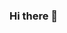 ### Hi there 👋




<!--
### Github stats
![My GitHub Stats](https://github-readme-stats.vercel.app/api?username=SsagatroNN&theme=synthwave)
-->

<!--
**SsagatroNN/SsagatroNN** is a ✨ _special_ ✨ repository because its `README.md` (this file) appears on your GitHub profile.

Here are some ideas to get you started:

- 🔭 I’m currently working on ...
- 🌱 I’m currently learning ...
- 👯 I’m looking to collaborate on ...
- 🤔 I’m looking for help with ...
- 💬 Ask me about ...
- 📫 How to reach me: ...
- 😄 Pronouns: ...
- ⚡ Fun fact: ...
-->
